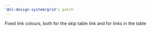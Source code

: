 ```yaml
---
'@sl-design-system/grid': patch
---
```


Fixed link colours, both for the skip table link and for links in the table
